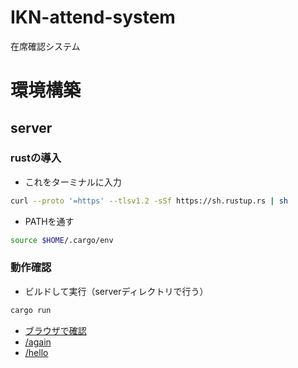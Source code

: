 # IKN-attend-system
在席確認システム

# 環境構築
## server
### rustの導入

- これをターミナルに入力

```bash
curl --proto '=https' --tlsv1.2 -sSf https://sh.rustup.rs | sh
```

- PATHを通す
```bash
source $HOME/.cargo/env
```

### 動作確認

- ビルドして実行（serverディレクトリで行う）

```bash
cargo run
```

- [ブラウザで確認](http://localhost:8088)
 - [/again](http://localhost:8088/again)
 - [/hello](http://localhost:8088/hello)

